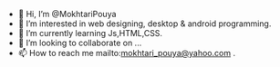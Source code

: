 - 👋 Hi, I’m @MokhtariPouya
- 👀 I’m interested in web designing, desktop & android programming.
- 🌱 I’m currently learning Js,HTML,CSS.
- 💞️ I’m looking to collaborate on ...
- 📫 How to reach me mailto:mokhtari_pouya@yahoo.com .

<!---
MokhtariPouya/MokhtariPouya is a ✨ special ✨ repository because its `README.md` (this file) appears on your GitHub profile.
You can click the Preview link to take a look at your changes.
--->
